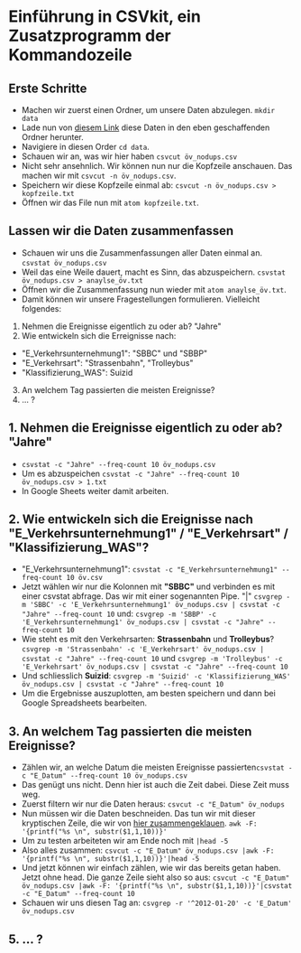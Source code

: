 # Einführung in CSVkit, ein Zusatzprogramm der Kommandozeile

## Erste Schritte
- Machen wir zuerst einen Ordner, um unsere Daten abzulegen. ```mkdir data```
- Lade nun von [diesem Link](https://www.dropbox.com/s/ml38emb5i41w9bl/%C3%B6v_nodups.csv?dl=0) diese Daten in den eben geschaffenden Ordner herunter.
- Navigiere in diesen Order ```cd data```.
- Schauen wir an, was wir hier haben ```csvcut öv_nodups.csv```
- Nicht sehr ansehnlich. Wir können nun nur die Kopfzeile anschauen. Das machen wir mit ```csvcut -n öv_nodups.csv```.
- Speichern wir diese Kopfzeile einmal ab: ```csvcut -n öv_nodups.csv > kopfzeile.txt```
- Öffnen wir das File nun mit ```atom kopfzeile.txt```.

## Lassen wir die Daten zusammenfassen
- Schauen wir uns die Zusammenfassungen aller Daten einmal an. ```csvstat öv_nodups.csv```
- Weil das eine Weile dauert, macht es Sinn, das abzuspeichern. ```csvstat öv_nodups.csv > anaylse_öv.txt```
- Öffnen wir die Zusammenfassung nun wieder mit ```atom anaylse_öv.txt```.
- Damit können wir unsere Fragestellungen formulieren. Vielleicht folgendes:

1. Nehmen die Ereignisse eigentlich zu oder ab? "Jahre"
2. Wie entwickeln sich die Erreignisse nach:
  - "E_Verkehrsunternehmung1": "SBBC" und "SBBP"
  - "E_Verkehrsart": "Strassenbahn", "Trolleybus"
  - "Klassifizierung_WAS": Suizid
3. An welchem Tag passierten die meisten Ereignisse?
4. ... ?

## 1. Nehmen die Ereignisse eigentlich zu oder ab? "Jahre"

- ```csvstat -c "Jahre" --freq-count 10 öv_nodups.csv```
- Um es abzuspeichen ```csvstat -c "Jahre" --freq-count 10 öv_nodups.csv > 1.txt```
- In Google Sheets weiter damit arbeiten.

## 2. Wie entwickeln sich die Ereignisse nach "E_Verkehrsunternehmung1" / "E_Verkehrsart" / "Klassifizierung_WAS"?

- "E_Verkehrsunternehmung1": ```csvstat -c "E_Verkehrsunternehmung1" --freq-count 10 öv.csv```
- Jetzt wählen wir nur die Kolonnen mit **"SBBC"** und verbinden es mit einer csvstat abfrage. Das wir mit einer sogenannten Pipe. "|" ```csvgrep -m 'SBBC' -c 'E_Verkehrsunternehmung1' öv_nodups.csv | csvstat -c "Jahre" --freq-count 10```
und: ```csvgrep -m 'SBBP' -c 'E_Verkehrsunternehmung1' öv_nodups.csv | csvstat -c "Jahre" --freq-count 10```
- Wie steht es mit den Verkehrsarten: **Strassenbahn** und **Trolleybus**? ```csvgrep -m 'Strassenbahn' -c 'E_Verkehrsart' öv_nodups.csv | csvstat -c "Jahre" --freq-count 10``` und ```csvgrep -m 'Trolleybus' -c 'E_Verkehrsart' öv_nodups.csv | csvstat -c "Jahre" --freq-count 10```
- Und schliesslich **Suizid**: ```csvgrep -m 'Suizid' -c 'Klassifizierung_WAS' öv_nodups.csv | csvstat -c "Jahre" --freq-count 10```
- Um die Ergebnisse auszuplotten, am besten speichern und dann bei Google Spreadsheets bearbeiten.

## 3. An welchem Tag passierten die meisten Ereignisse?

- Zählen wir, an welche Datum die meisten Ereignisse passierten```csvstat -c "E_Datum" --freq-count 10 öv_nodups.csv```
- Das genügt uns nicht. Denn hier ist auch die Zeit dabei. Diese Zeit muss weg.
- Zuerst filtern wir nur die Daten heraus: ```csvcut -c "E_Datum" öv_nodups```
- Nun müssen wir die Daten beschneiden. Das tun wir mit dieser kryptischen Zeile, die wir von [hier zusammengeklauen](https://www.ibm.com/developerworks/aix/library/au-unixtext/index.html). ```awk -F: '{printf("%s \n", substr($1,1,10))}'```
- Um zu testen arbeiteten wir am Ende noch mit ```|head -5```
- Also alles zusammen: ```csvcut -c "E_Datum" öv_nodups.csv |awk -F: '{printf("%s \n", substr($1,1,10))}'|head -5```
- Und jetzt können wir einfach zählen, wie wir das bereits getan haben. Jetzt ohne head. Die ganze Zeile sieht also so aus: ```csvcut -c "E_Datum" öv_nodups.csv |awk -F: '{printf("%s \n", substr($1,1,10))}'|csvstat -c "E_Datum" --freq-count 10```
- Schauen wir uns diesen Tag an: ```csvgrep -r '^2012-01-20' -c 'E_Datum' öv_nodups.csv```

## 5. ... ?
